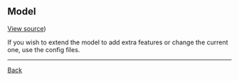 ## Model 

[View source](https://github.com/railken/lara-ore-config/blob/master/src/Config/Config.php))

If you wish to extend the model to add extra features or change the current one, use the config files.

---
[Back](index.md)